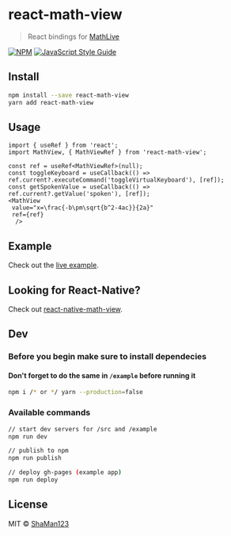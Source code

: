 # react-math-view

> React bindings for [MathLive](https://github.com/arnog/mathlive)

[![NPM](https://img.shields.io/npm/v/react-math-view.svg)](https://www.npmjs.com/package/react-math-view) [![JavaScript Style Guide](https://img.shields.io/badge/code_style-standard-brightgreen.svg)](https://standardjs.com)

## Install

```bash
npm install --save react-math-view
yarn add react-math-view
```

## Usage

```tsx
import { useRef } from 'react';
import MathView, { MathViewRef } from 'react-math-view';

const ref = useRef<MathViewRef>(null);
const toggleKeyboard = useCallback(() => ref.current?.executeCommand('toggleVirtualKeyboard'), [ref]);
const getSpokenValue = useCallback(() => ref.current?.getValue('spoken'), [ref]);
<MathView
 value="x=\frac{-b\pm\sqrt{b^2-4ac}}{2a}"
 ref={ref}
  />
```

## Example
Check out the [live example](https://shaman123.github.io/react-math-view/).

## Looking for React-Native?
Check out [react-native-math-view](https://github.com/ShaMan123/react-native-math-view#readme).

## Dev
### Before you begin make sure to install dependecies
#### Don't forget to do the same in `/example` before running it
```bash
npm i /* or */ yarn --production=false
```

### Available commands
```bash
// start dev servers for /src and /example
npm run dev

// publish to npm
npm run publish

// deploy gh-pages (example app)
npm run deploy
```

## License

MIT © [ShaMan123](https://github.com/ShaMan123)
